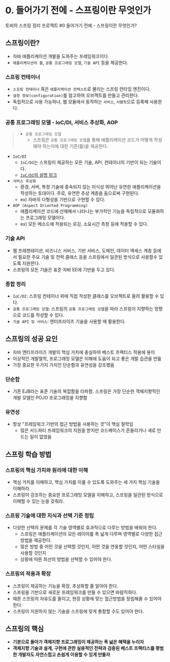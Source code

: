 # 0. 들어가기 전에 - 스프링이란 무엇인가

토비의 스프링 정리 프로젝트 \#0 들어가기 전에 - 스프링이란 무엇인가?

## 스프링이란?

* 자바 애플리케이션 개발을 도와주는 프레임워크이다.
* `애플리케이션의 틀`, `공통 프로그래밍 모델`, `기술 API` 등을 제공한다.

### 스프링 컨테이너

* `스프링 컨테이너` 혹은 `애플리케이션 컨텍스트`로 불리는 스프링 런타임 엔진이다.
* `설정 정보(configuration)`를 참고하여 오브젝트를 만들고 관리한다.
* 독립적으로 사용 가능하나, 웹 모듈에서 동작하는 `서비스`, `서블릿`으로 등록해 사용한다.

### 공통 프로그래밍 모델 - IoC/DI, 서비스 추상화, AOP

> * `공통 프로그래밍 모델`
>   * 스프링은 `공통 프로그래밍 모델`을 통해 애플리케이션 코드가 어떻게 작성돼야 하는지에 대한 기준\(틀\)을 제공한다.

* `IoC/DI`
  * `IoC/DI`는 스프링이 제공하는 모든 기술, API, 컨테이너의 기반이 되는 기술이다.
  * [`IoC/DI`의 설명 링크](https://velog.io/@jakeseo_me/%EC%8A%A4%ED%94%84%EB%A7%81%EA%B3%BC-%EC%8A%A4%ED%94%84%EB%A7%81%EB%B6%80%ED%8A%B8-%EB%AC%B4%EC%97%87%EC%9D%B4-%EB%8B%A4%EB%A5%BC%EA%B9%8C#ioc-%EC%BB%A8%ED%85%8C%EC%9D%B4%EB%84%88%EB%9E%80-%EB%AC%B4%EC%97%87%EC%9D%BC%EA%B9%8C)
* `서비스 추상화`
  * 환경, 서버, 특정 기술에 종속되지 않는 이식성 뛰어난 유연한 애플리케이션을 작성하는 토대이다. 주로, 유연한 추상 계층을 둠으로써 구현된다.
  * ex\) 자바의 다형성을 기반으로 구현할 수 있다.
* `AOP (Aspect Oriented Programming)`
  * 애플리케이션 코드에 산재해서 나타나는 부가적인 기능을 독립적으로 모듈화하는 프로그래밍 모델이다.
  * ex\) 모든 메소드에 적용되는 로깅, 소요시간 측정 등에 적용할 수 있다.

### 기술 API

* 웹 프레젠테이션, 비즈니스 서비스, 기반 서비스, 도메인, 데이터 액세스 계층 등에서 필요한 주요 기술 및 전략 클래스 등을 스프링에서 일관된 방식으로 사용할수 있도록 지원한다.
* 스프링의 모든 기술은 표준 자바 EE에 기반을 두고 있다.

### 종합 정리

* `IoC/DI`: 스프링 컨테이너 위에 직접 작성한 클래스를 오브젝트로 올려 활용할 수 있다.
* `공통 프로그래밍 모델`: 스프링의 `공통 프로그래밍 모델`을 따라 스프링이 지향하는 방향으로 코드를 작성할 수 있다.
* `기술 API 및 서비스`: 엔터프라이즈 기술을 사용할 때 활용한다.

## 스프링의 성공 요인

* 자바 엔터프라이즈 개발의 핵심 가치에 충실하여 베스트 프랙티스 적용에 용이
* 이상적인 개발철학, 프로그래밍 모델은 이해에 도움이 되고 좋은 개발 습관을 만듦
* 가장 중요한 두가지 가치인 단순함과 유연성을 강조했음

### 단순함

* 기존 EJB라는 표준 기술의 복잡함을 타파함. 스프링은 가장 단순한 객체지향적인 개발 모델인 POJO 프로그래밍을 지향함

### 유연성

* 항상 "프레임워크 기반의 접근 방법을 사용하는 것"이 핵심 철학임
  * 많은 서드파티 프레임워크의 지원을 받지만 코드베이스가 흔들리거나 새로 만드는 일이 없었음

## 스프링 학습 방법

### 스프링의 핵심 가치와 원리에 대한 이해

* 핵심 가치를 이해하고, 핵심 가치를 이룰 수 있도록 도와주는 세 가지 핵심 기술을 이해하라.
* 스프링이 강조하는 중요한 프로그래밍 모델을 이해하고, 스프링을 일관된 방식으로 이해할 수 있는 눈을 갖춰라.

### 스프링 기술에 대한 지식과 선택 기준 정립

* 다양한 선택의 문제를 각 기술 영역별로 효과적으로 다루는 방법을 배워야 한다.
  * 스프링은 애플리케이션의 모든 레이어를 폭 넓게 다루며 영역별로 다양한 접근 방법을 제공한다.
  * 많은 방법 중 어떤 것을 선택할 것인지, 어떤 것을 연동할 것인지, 어떤 스타일을 사용할 것인지 
  * 상황에 따른 최선의 방법을 선택할 수 있어야 한다.

### 스프링의 적용과 확장

* 스프링이 제공하는 기능을 확장, 추상화할 줄 알아야 한다.
* 스프링을 기반으로 새로운 프레임워크를 만들 수 있으면 바람직하다.
* 때론 스프링의 자유도를 줄이고, 현장 상황에 맞는 접근방법을 정립해줄 수 있어야 한다.
* 스프링이 지원하지 않는 기술을 스프링에 맞게 통합할 수도 있어야 한다.

## 스프링의 핵심

* **기본으로 돌아가 객체지향 프로그래밍이 제공하는 폭 넓은 혜택을 누리자**
* **객체지향 기술과 설계, 구현에 관한 실용적인 전략과 검증된 베스트 프랙티스를 평범한 개발자도 자연스럽고 손쉽게 이용할 수 있게 만들자**

